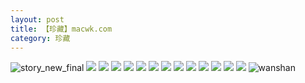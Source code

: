 ```yaml
---
layout: post
title: 【珍藏】macwk.com
category: 珍藏
---
```

![story_new_final](http://se6jhw04b.hd-bkt.clouddn.com/img/story_new_final_0322.png)
![](http://se6jhw04b.hd-bkt.clouddn.com/img/macwk-0317-13.png)
![](http://se6jhw04b.hd-bkt.clouddn.com/img/macwk-0317-1.PNG)
![](http://se6jhw04b.hd-bkt.clouddn.com/img/macwk-0317-2.PNG)
![](http://se6jhw04b.hd-bkt.clouddn.com/img/macwk-0317-3.PNG)
![](http://se6jhw04b.hd-bkt.clouddn.com/img/macwk-0317-4.PNG)
![](http://se6jhw04b.hd-bkt.clouddn.com/img/macwk-0317-5.PNG)
![](http://se6jhw04b.hd-bkt.clouddn.com/img/macwk-0317-6.PNG)
![](http://se6jhw04b.hd-bkt.clouddn.com/img/macwk-0317-7.PNG)
![](http://se6jhw04b.hd-bkt.clouddn.com/img/macwk-0317-8.PNG)
![](http://se6jhw04b.hd-bkt.clouddn.com/img/macwk-0317-9.PNG)
![](http://se6jhw04b.hd-bkt.clouddn.com/img/macwk-0317-10.PNG)
![](http://se6jhw04b.hd-bkt.clouddn.com/img/macwk-0317-11.PNG)
![](http://se6jhw04b.hd-bkt.clouddn.com/img/macwk-0317-12.PNG)
![wanshan](http://se6jhw04b.hd-bkt.clouddn.com/img/wanshan.png)

  




